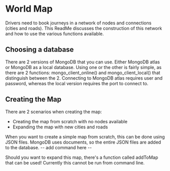 # World Map
Drivers need to book journeys in a network of nodes and connections (cities and roads). This ReadMe discusses the construction of this network and how to use the various functions available.

## Choosing a database
There are 2 versions of MongoDB that you can use. Either MongoDB atlas or MongoDB as a local database. Using one or the other is fairly simple, as there are 2 functions: mongo_client_online() and mongo_client_local() that distinguish between the 2.  Connecting to MongoDB atlas requires user and password, whereas the local version requires the port to connect to.


## Creating the Map
There are 2 scenarios when creating the map:
* Creating the map from scratch with no nodes available
* Expanding the map with new cities and roads


When you want to create a simple map from scratch, this can be done using JSON files. MongoDB uses documents, so the entire JSON files are added to the database.
-- add command here --

Should you want to expand this map, there's a function called addToMap that can be used! Currently this cannot be run from command line.
